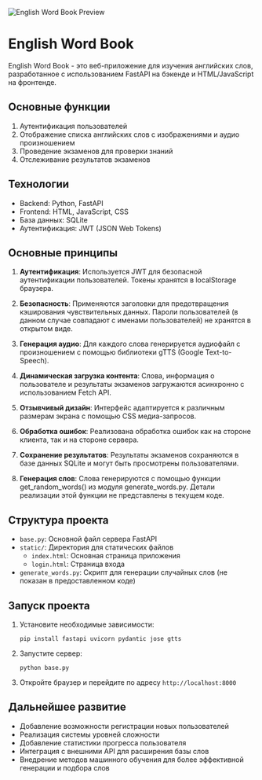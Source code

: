 ![English Word Book Preview](view.png)

# English Word Book

English Word Book - это веб-приложение для изучения английских слов, разработанное с использованием FastAPI на бэкенде и HTML/JavaScript на фронтенде.

## Основные функции

1. Аутентификация пользователей
2. Отображение списка английских слов с изображениями и аудио произношением
3. Проведение экзаменов для проверки знаний
4. Отслеживание результатов экзаменов

## Технологии

- Backend: Python, FastAPI
- Frontend: HTML, JavaScript, CSS
- База данных: SQLite
- Аутентификация: JWT (JSON Web Tokens)

## Основные принципы

1. **Аутентификация**: Используется JWT для безопасной аутентификации пользователей. Токены хранятся в localStorage браузера.

2. **Безопасность**: Применяются заголовки для предотвращения кэширования чувствительных данных. Пароли пользователей (в данном случае совпадают с именами пользователей) не хранятся в открытом виде.

3. **Генерация аудио**: Для каждого слова генерируется аудиофайл с произношением с помощью библиотеки gTTS (Google Text-to-Speech).

4. **Динамическая загрузка контента**: Слова, информация о пользователе и результаты экзаменов загружаются асинхронно с использованием Fetch API.

5. **Отзывчивый дизайн**: Интерфейс адаптируется к различным размерам экрана с помощью CSS медиа-запросов.

6. **Обработка ошибок**: Реализована обработка ошибок как на стороне клиента, так и на стороне сервера.

7. **Сохранение результатов**: Результаты экзаменов сохраняются в базе данных SQLite и могут быть просмотрены пользователями.

8. **Генерация слов**: Слова генерируются с помощью функции get_random_words() из модуля generate_words.py. Детали реализации этой функции не представлены в текущем коде.

## Структура проекта

- `base.py`: Основной файл сервера FastAPI
- `static/`: Директория для статических файлов
  - `index.html`: Основная страница приложения
  - `login.html`: Страница входа
- `generate_words.py`: Скрипт для генерации случайных слов (не показан в предоставленном коде)

## Запуск проекта

1. Установите необходимые зависимости:
   ```
   pip install fastapi uvicorn pydantic jose gtts
   ```

2. Запустите сервер:
   ```
   python base.py
   ```

3. Откройте браузер и перейдите по адресу `http://localhost:8000`

## Дальнейшее развитие

- Добавление возможности регистрации новых пользователей
- Реализация системы уровней сложности
- Добавление статистики прогресса пользователя
- Интеграция с внешними API для расширения базы слов
- Внедрение методов машинного обучения для более эффективной генерации и подбора слов